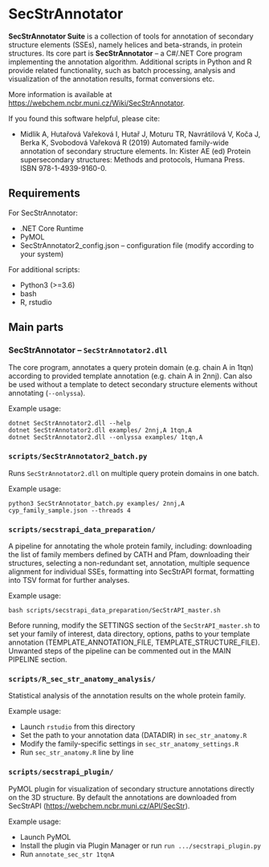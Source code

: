 # SecStrAnnotator

**SecStrAnnotator Suite** is a collection of tools for annotation of secondary structure elements (SSEs), namely helices and beta-strands, in protein structures. Its core part is **SecStrAnnotator** – a C#/.NET Core program implementing the annotation algorithm. Additional scripts in Python and R provide related functionality, such as batch processing, analysis and visualization of the annotation results, format conversions etc.

More information is available at <https://webchem.ncbr.muni.cz/Wiki/SecStrAnnotator>.

If you found this software helpful, please cite: 
- Midlik A, Hutařová Vařeková I, Hutař J, Moturu TR, Navrátilová V, Koča J, Berka K, Svobodová Vařeková R (2019) Automated family-wide annotation of secondary structure elements. In: Kister AE (ed) Protein supersecondary structures: Methods and protocols, Humana Press. ISBN 978-1-4939-9160-0.

## Requirements

For SecStrAnnotator:
- .NET Core Runtime
- PyMOL
- SecStrAnnotator2_config.json – configuration file (modify according to your system)

For additional scripts:
- Python3 (>=3.6)
- bash
- R, rstudio

## Main parts

### SecStrAnnotator – `SecStrAnnotator2.dll`

The core program, annotates a query protein domain (e.g. chain A in 1tqn) according to provided template annotation (e.g. chain A in 2nnj). Can also be used without a template to detect secondary structure elements without annotating (`--onlyssa`).

Example usage:

    dotnet SecStrAnnotator2.dll --help
    dotnet SecStrAnnotator2.dll examples/ 2nnj,A 1tqn,A
    dotnet SecStrAnnotator2.dll --onlyssa examples/ 1tqn,A

### `scripts/SecStrAnnotator2_batch.py`

Runs `SecStrAnnotator2.dll` on multiple query protein domains in one batch.

Example usage:

    python3 SecStrAnnotator_batch.py examples/ 2nnj,A cyp_family_sample.json --threads 4

### `scripts/secstrapi_data_preparation/`

A pipeline for annotating the whole protein family, including: downloading the list of family members defined by CATH and Pfam, downloading their structures, selecting a non-redundant set, annotation, multiple sequence alignment for individual SSEs, formatting into SecStrAPI format, formatting into TSV format for further analyses.

Example usage:

    bash scripts/secstrapi_data_preparation/SecStrAPI_master.sh

Before running, modify the SETTINGS section of the `SecStrAPI_master.sh` to set your family of interest, data directory, options, paths to your template annotation (TEMPLATE_ANNOTATION_FILE, TEMPLATE_STRUCTURE_FILE). Unwanted steps of the pipeline can be commented out in the MAIN PIPELINE section.

### `scripts/R_sec_str_anatomy_analysis/`

Statistical analysis of the annotation results on the whole protein family.

Example usage:
- Launch `rstudio` from this directory
- Set the path to your annotation data (DATADIR) in `sec_str_anatomy.R`
- Modify the family-specific settings in `sec_str_anatomy_settings.R`
- Run `sec_str_anatomy.R` line by line

### `scripts/secstrapi_plugin/`

PyMOL plugin for visualization of secondary structure annotations directly on the 3D structure. By default the annotations are downloaded from SecStrAPI (https://webchem.ncbr.muni.cz/API/SecStr).

Example usage:
- Launch PyMOL
- Install the plugin via Plugin Manager or run `run .../secstrapi_plugin.py`
- Run `annotate_sec_str 1tqnA`


